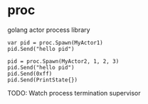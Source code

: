 # proc
golang actor process library

	var pid = proc.Spawn(MyActor1)
	pid.Send("hello pid")

	pid = proc.Spawn(MyActor2, 1, 2, 3)
	pid.Send("hello pid")
	pid.Send(0xff)
	pid.Send(PrintState{})

TODO:
 Watch process termination
 supervisor